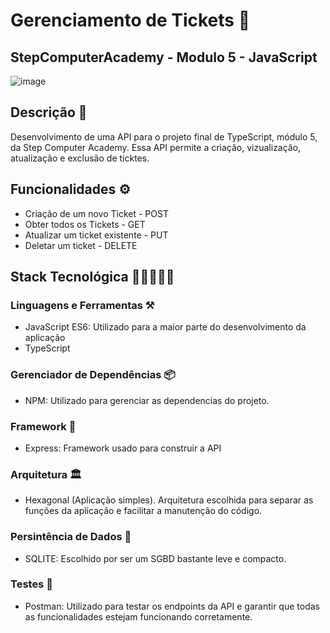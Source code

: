 # Gerenciamento de Tickets 🎫

## StepComputerAcademy - Modulo 5 - JavaScript
![image](https://github.com/user-attachments/assets/0fd85a03-d7bc-486e-aa72-81c40286e698)

## Descrição 📝
Desenvolvimento de uma API para o projeto final de TypeScript, módulo 5, da Step Computer Academy.
Essa API permite a criação, vizualização, atualização e exclusão de ticktes.

## Funcionalidades ⚙️

* Criação de um novo Ticket         - POST
* Obter todos os Tickets            - GET
* Atualizar um ticket existente     - PUT
* Deletar um ticket                 - DELETE

## Stack Tecnológica 👩‍💻👨🏾‍💻
### Linguagens e Ferramentas ⚒️

* JavaScript ES6: Utilizado para a maior parte do desenvolvimento da aplicação
* TypeScript

### Gerenciador de Dependências 📦
* NPM: Utilizado para gerenciar as dependencias do projeto.

### Framework 🧰
* Express: Framework usado para construir a API

### Arquitetura 🏛️
* Hexagonal (Aplicação simples). Arquitetura escolhida para separar as funções da aplicação e facilitar a manutenção do código.

### Persintência de Dados 🎲
* SQLITE: Escolhido por ser um SGBD bastante leve e compacto.

### Testes 🧪
* Postman: Utilizado para testar os endpoints da API e garantir que todas as funcionalidades estejam funcionando corretamente.


